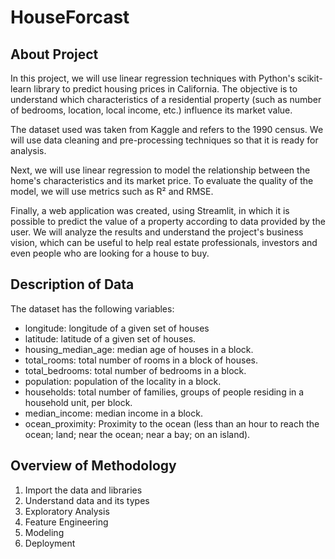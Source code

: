 <h1>HouseForcast</h1>
<h2>About Project</h2>
<p>
In this project, we will use linear regression techniques with Python's scikit-learn library to predict housing prices in California. The objective is to understand which characteristics of a residential property (such as number of bedrooms, location, local income, etc.) influence its market value.
</p>
<p>
The dataset used was taken from Kaggle and refers to the 1990 census. We will use data cleaning and pre-processing techniques so that it is ready for analysis.
</p>
<p>
Next, we will use linear regression to model the relationship between the home's characteristics and its market price. To evaluate the quality of the model, we will use metrics such as R² and RMSE.
</p>
<p>
Finally, a web application was created, using Streamlit, in which it is possible to predict the value of a property according to data provided by the user. We will analyze the results and understand the project's business vision, which can be useful to help real estate professionals, investors and even people who are looking for a house to buy.
</p>
<h2>Description of Data</h2>
<p>The dataset has the following variables:</p>
<ul>
<li>longitude: longitude of a given set of houses</li>
<li>latitude: latitude of a given set of houses.</li>
<li>housing_median_age: median age of houses in a block.</li>
<li>total_rooms: total number of rooms in a block of houses.</li>
<li>total_bedrooms: total number of bedrooms in a block.</li>
<li>population: population of the locality in a block.</li>
<li>households: total number of families, groups of people residing in a household unit, per block.</li>
<li>median_income: median income in a block.</li>
<li>ocean_proximity: Proximity to the ocean (less than an hour to reach the ocean; land; near the ocean;
near a bay; on an island).</li>
</ul>
<h2>Overview of Methodology</h2>
<ol>
<li>Import the data and libraries</li>
<li>Understand data and its types</li>
<li>Exploratory Analysis</li>
<li>Feature Engineering</li>
<li>Modeling</li>
<li>Deployment</li>
</l>